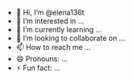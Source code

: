 - 👋 Hi, I’m @elena136t
- 👀 I’m interested in ...
- 🌱 I’m currently learning ...
- 💞️ I’m looking to collaborate on ...
- 📫 How to reach me ...
- 😄 Pronouns: ...
- ⚡ Fun fact: ...

<!---
elena136t/elena136t is a ✨ special ✨ repository because its `README.md` (this file) appears on your GitHub profile.
You can click the Preview link to take a look at your changes.
--->
